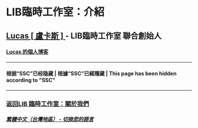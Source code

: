 # LIB臨時工作室：介紹

## [Lucas [ 盧卡斯 ] ](https://github.com/BarbTurnip437) - LIB臨時工作室 聯合創始人

#### [Lucas 的個人博客](https://BarbTurnip437.github.io)
---
#### 根据“SSC”已经隐藏 | 根據“SSC”已經隱藏 | This page has been hidden according to "SSC"
---
### [返回LIB 臨時工作室：關於我們](https://libps.github.io/zh-tw/About_us)
##### [繁體中文（台灣地區） - 切換您的語言](https://libps.github.io/index)
